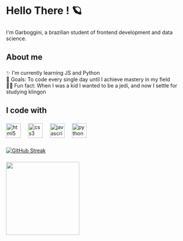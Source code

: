 <h1 align="left">Hello There ! 🪐 </h1>

###

<p align="left">I'm Garboggini, a brazilian student of frontend development and data science. </p>

###

<h2 align="left">About me</h2>

###

<p align="left">✨ I'm currently learning JS and Python <br> 🚀 Goals: To code every single day until I achieve mastery in my field <br> 🖖🏻 Fun fact: When I was a kid I wanted to be a jedi, and now I settle for studying klingon </p>

###

<h2 align="left">I code with</h2>

###

<div align="left">
  <img src="https://cdn.jsdelivr.net/gh/devicons/devicon/icons/html5/html5-original.svg" height="40" alt="html5 logo"  />
  <img width="12" />
  <img src="https://cdn.jsdelivr.net/gh/devicons/devicon/icons/css3/css3-original.svg" height="40" alt="css3 logo"  />
  <img width="12" />
  <img src="https://cdn.jsdelivr.net/gh/devicons/devicon/icons/javascript/javascript-original.svg" height="40" alt="javascript logo"  />
  <img width="12" />
  <img src="https://cdn.jsdelivr.net/gh/devicons/devicon/icons/python/python-original.svg" height="40" alt="python logo"  />
</div>

###

[![GitHub Streak](https://streak-stats.demolab.com?user=egarboggini&theme=elegant&hide_border=true&locale=pt_BR)](https://git.io/streak-stats)

###

<div align="left">
  <img height="200" src="https://i.pinimg.com/originals/af/93/62/af936255d35bb748ee0e0dceb43c07e7.gif"  />
</div>
